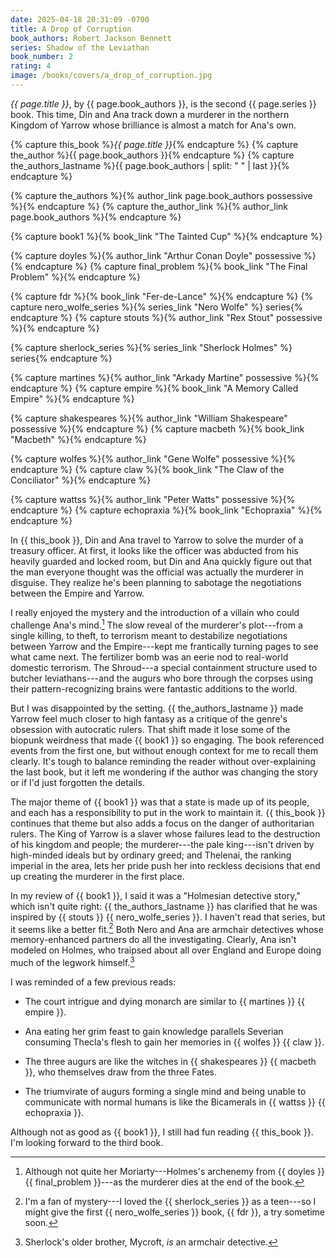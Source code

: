 ```yaml
---
date: 2025-04-18 20:31:09 -0700
title: A Drop of Corruption
book_authors: Robert Jackson Bennett
series: Shadow of the Leviathan
book_number: 2
rating: 4
image: /books/covers/a_drop_of_corruption.jpg
---
```


<cite class="book-title">{{ page.title }}</cite>, by <span
class="author-name">{{ page.book_authors }}</span>, is the second <span
class="book-series">{{ page.series }}</span> book. This time, Din and Ana
track down a murderer in the northern Kingdom of Yarrow whose brilliance is
almost a match for Ana's own.

{% capture this_book %}<cite class="book-title">{{ page.title }}</cite>{% endcapture %}
{% capture the_author %}<span class="author-name">{{ page.book_authors }}</span>{% endcapture %}
{% capture the_authors_lastname %}<span class="author-name">{{ page.book_authors | split: " " | last }}</span>{% endcapture %}

{% capture the_authors %}{% author_link page.book_authors possessive %}{% endcapture %}
{% capture the_author_link %}{% author_link page.book_authors %}{% endcapture %}

{% capture book1 %}{% book_link "The Tainted Cup" %}{% endcapture %}

{% capture doyles %}{% author_link "Arthur Conan Doyle" possessive %}{% endcapture %}
{% capture final_problem %}{% book_link "The Final Problem" %}{% endcapture %}

{% capture fdr %}{% book_link "Fer-de-Lance" %}{% endcapture %}
{% capture nero_wolfe_series %}{% series_link "Nero Wolfe" %} series{% endcapture %}
{% capture stouts %}{% author_link "Rex Stout" possessive %}{% endcapture %}

{% capture sherlock_series %}{% series_link "Sherlock Holmes" %} series{% endcapture %}

{% capture martines %}{% author_link "Arkady Martine" possessive %}{% endcapture %}
{% capture empire %}{% book_link "A Memory Called Empire" %}{% endcapture %}

{% capture shakespeares %}{% author_link "William Shakespeare" possessive %}{% endcapture %}
{% capture macbeth %}{% book_link "Macbeth" %}{% endcapture %}

{% capture wolfes %}{% author_link "Gene Wolfe" possessive %}{% endcapture %}
{% capture claw %}{% book_link "The Claw of the Conciliator" %}{% endcapture %}

{% capture wattss %}{% author_link "Peter Watts" possessive %}{% endcapture %}
{% capture echopraxia %}{% book_link "Echopraxia" %}{% endcapture %}

In {{ this_book }}, Din and Ana travel to Yarrow to solve the murder of a
treasury officer. At first, it looks like the officer was abducted from his
heavily guarded and locked room, but Din and Ana quickly figure out that the
man everyone thought was the official was actually the murderer in disguise.
They realize he's been planning to sabotage the negotiations between the
Empire and Yarrow.

I really enjoyed the mystery and the introduction of a villain who could
challenge Ana's mind.[^moriarty] The slow reveal of the murderer's plot---from
a single killing, to theft, to terrorism meant to destabilize negotiations
between Yarrow and the Empire---kept me frantically turning pages to see what
came next. The fertilizer bomb was an eerie nod to real-world domestic
terrorism. The Shroud---a special containment structure used to butcher
leviathans---and the augurs who bore through the corpses using their
pattern-recognizing brains were fantastic additions to the world.

[^moriarty]:
    Although not quite her Moriarty---Holmes's archenemy from {{ doyles }} {{
    final_problem }}---as the murderer dies at the end of the book.

But I was disappointed by the setting. {{ the_authors_lastname }} made Yarrow
feel much closer to high fantasy as a critique of the genre's obsession with
autocratic rulers. That shift made it lose some of the biopunk weirdness that
made {{ book1 }} so engaging. The book referenced events from the first one,
but without enough context for me to recall them clearly. It's tough to
balance reminding the reader without over-explaining the last book, but it
left me wondering if the author was changing the story or if I'd just
forgotten the details.

The major theme of {{ book1 }} was that a state is made up of its people, and
each has a responsibility to put in the work to maintain it. {{ this_book }}
continues that theme but also adds a focus on the danger of authoritarian
rulers. The King of Yarrow is a slaver whose failures lead to the destruction
of his kingdom and people; the murderer---the pale king---isn't driven by
high-minded ideals but by ordinary greed; and Thelenai, the ranking imperial
in the area, lets her pride push her into reckless decisions that end up
creating the murderer in the first place.

In my review of {{ book1 }}, I said it was a "Holmesian detective story,"
which isn't quite right: {{ the_authors_lastname }} has clarified that he was
inspired by {{ stouts }} {{ nero_wolfe_series }}. I haven't read that series,
but it seems like a better fit.[^nero] Both Nero and Ana are armchair
detectives whose memory-enhanced partners do all the investigating. Clearly,
Ana isn't modeled on Holmes, who traipsed about all over England and Europe
doing much of the legwork himself.[^mycroft]

[^nero]:
    I'm a fan of mystery---I loved the {{ sherlock_series }} as a teen---so I
    might give the first {{ nero_wolfe_series }} book, {{ fdr }}, a try
    sometime soon.

[^mycroft]: Sherlock's older brother, Mycroft, _is_ an armchair detective.

I was reminded of a few previous reads:

- The court intrigue and dying monarch are similar to {{ martines }} {{ empire
  }}.

- Ana eating her grim feast to gain knowledge parallels Severian consuming
  Thecla's flesh to gain her memories in {{ wolfes }} {{ claw }}.

- The three augurs are like the witches in {{ shakespeares }} {{ macbeth }},
  who themselves draw from the three Fates.

- The triumvirate of augurs forming a single mind and being unable to
  communicate with normal humans is like the Bicamerals in {{ wattss }} {{
  echopraxia }}.

Although not as good as {{ book1 }}, I still had fun reading {{ this_book }}.
I'm looking forward to the third book.
